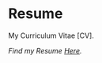 # Resume

My Curriculum Vitae [CV].

*Find my Resume [Here](https://github.com/Ratna04priya/Resume/blob/master/Ratna_Priya_CV.pdf).*
